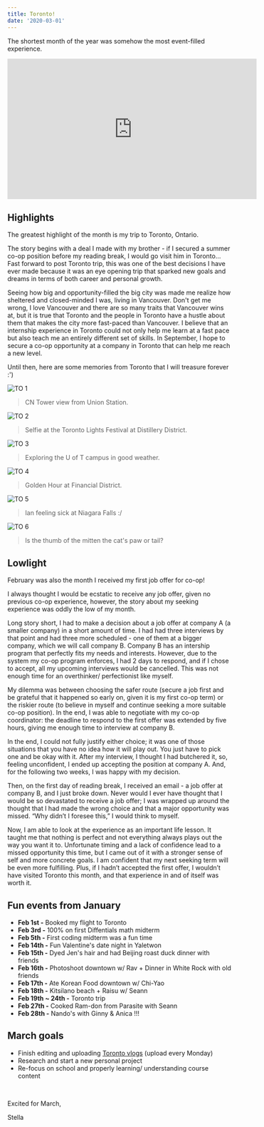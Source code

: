 ```yaml
---
title: Toronto!
date: '2020-03-01'
---
```


The shortest month of the year was somehow the most event-filled experience.

<iframe width="560" height="315" src="https://www.youtube.com/embed/videoseries?list=PLJ0YdHDWAKOk8-cKMv1Z7F0lIy_wrY79H" title="YouTube video player" frameborder="0" allow="accelerometer; autoplay; clipboard-write; encrypted-media; gyroscope; picture-in-picture" allowfullscreen></iframe>

## Highlights

The greatest highlight of the month is my trip to Toronto, Ontario.

The story begins with a deal I made with my brother - if I secured a summer co-op position before my reading break, I would go visit him in Toronto... Fast forward to post Toronto trip, this was one of the best decisions I have ever made because it was an eye opening trip that sparked new goals and dreams in terms of both career and personal growth.

Seeing how big and opportunity-filled the big city was made me realize how sheltered and closed-minded I was, living in Vancouver. Don't get me wrong, I love Vancouver and there are so many traits that Vancouver wins at, but it is true that Toronto and the people in Toronto have a hustle about them that makes the city more fast-paced than Vancouver. I believe that an internship experience in Toronto could not only help me learn at a fast pace but also teach me an entirely different set of skills. In September, I hope to secure a co-op opportunity at a company in Toronto that can help me reach a new level.

Until then, here are some memories from Toronto that I will treasure forever :')

![TO 1](/images/blog/TO1.JPG)

> CN Tower view from Union Station.

![TO 2](/images/blog/TO2.JPG)

> Selfie at the Toronto Lights Festival at Distillery District.

![TO 3](/images/blog/TO3.JPG)

> Exploring the U of T campus in good weather.

![TO 4](/images/blog/TO4.JPG)

> Golden Hour at Financial District.

![TO 5](/images/blog/TO5.JPG)

> Ian feeling sick at Niagara Falls :/

![TO 6](/images/blog/TO6.JPG)

> Is the thumb of the mitten the cat's paw or tail?

## Lowlight

February was also the month I received my first job offer for co-op!

I always thought I would be ecstatic to receive any job offer, given no previous co-op experience, however, the story about my seeking experience was oddly the low of my month.

Long story short, I had to make a decision about a job offer at company A (a smaller company) in a short amount of time. I had had three interviews by that point and had three more scheduled - one of them at a bigger company, which we will call company B. Company B has an intership program that perfectly fits my needs and interests. However, due to the system my co-op program enforces, I had 2 days to respond, and if I chose to accept, all my upcoming interviews would be cancelled. This was not enough time for an overthinker/ perfectionist like myself.

My dilemma was between choosing the safer route (secure a job first and be grateful that it happened so early on, given it is my first co-op term) or the riskier route (to believe in myself and continue seeking a more suitable co-op position). In the end, I was able to negotiate with my co-op coordinator: the deadline to respond to the first offer was extended by five hours, giving me enough time to interview at company B.

In the end, I could not fully justify either choice; it was one of those situations that you have no idea how it will play out. You just have to pick one and be okay with it. After my interview, I thought I had butchered it, so, feeling unconfident, I ended up accepting the position at company A. And, for the following two weeks, I was happy with my decision.

Then, on the first day of reading break, I received an email - a job offer at company B, and I just broke down. Never would I ever have thought that I would be so devastated to receive a job offer; I was wrapped up around the thought that I had made the wrong choice and that a major opportunity was missed. “Why didn’t I foresee this,” I would think to myself.

Now, I am able to look at the experience as an important life lesson. It taught me that nothing is perfect and not everything always plays out the way you want it to. Unfortunate timing and a lack of confidence lead to a missed opportunity this time, but I came out of it with a stronger sense of self and more concrete goals. I am confident that my next seeking term will be even more fulfilling. Plus, if I hadn’t accepted the first offer, I wouldn’t have visited Toronto this month, and that experience in and of itself was worth it.

## Fun events from January

-   **Feb 1st -** Booked my flight to Toronto
-   **Feb 3rd -** 100% on first Diffentials math midterm
-   **Feb 5th -** First coding midterm was a fun time
-   **Feb 14th -** Fun Valentine's date night in Yaletwon
-   **Feb 15th -** Dyed Jen's hair and had Beijing roast duck dinner with friends
-   **Feb 16th -** Photoshoot downtown w/ Rav + Dinner in White Rock with old friends
-   **Feb 17th -** Ate Korean Food downtown w/ Chi-Yao
-   **Feb 18th -** Kitsilano beach + Raisu w/ Seann
-   **Feb 19th ~ 24th -** Toronto trip
-   **Feb 27th -** Cooked Ram-don from Parasite with Seann
-   **Feb 28th -** Nando's with Ginny & Anica !!!

## March goals

-   Finish editing and uploading [Toronto vlogs](https://www.youtube.com/playlist?list=PLJ0YdHDWAKOk8-cKMv1Z7F0lIy_wrY79H) (upload every Monday)
-   Research and start a new personal project
-   Re-focus on school and properly learning/ understanding course content

&nbsp;

Excited for March,

Stella
